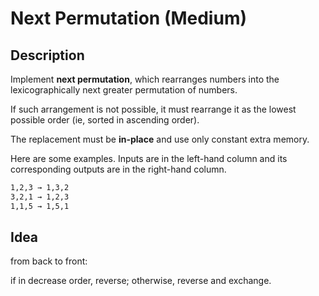 # Next Permutation (Medium)

## Description
Implement **next permutation**, which rearranges numbers into the lexicographically next greater permutation of numbers.

If such arrangement is not possible, it must rearrange it as the lowest possible order (ie, sorted in ascending order).

The replacement must be **in-place** and use only constant extra memory.

Here are some examples. Inputs are in the left-hand column and its corresponding outputs are in the right-hand column.
```html
1,2,3 → 1,3,2
3,2,1 → 1,2,3
1,1,5 → 1,5,1
```

## Idea
from back to front:

if in decrease order, reverse; otherwise, reverse and exchange.
